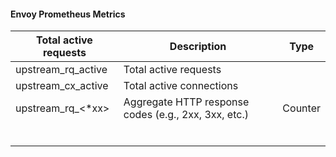 
#### Envoy Prometheus Metrics

| Total active requests | **Description**                                      | **Type** |
| --------------------- | ---------------------------------------------------- | -------- |
| upstream_rq_active    | Total active requests                                |          |
| upstream_cx_active    | Total active connections                             |          |
| upstream_rq_<*xx>     | Aggregate HTTP response codes (e.g., 2xx, 3xx, etc.) | Counter  |
|                       |                                                      |          |
|                       |                                                      |          |
|                       |                                                      |          |
|                       |                                                      |          |
|                       |                                                      |          |
|                       |                                                      |          |

